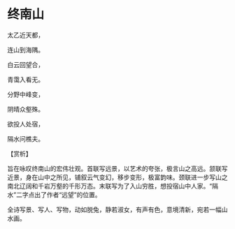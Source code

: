 # 终南山

太乙近天都，

连山到海隅。

白云回望合，

青霭入看无。

分野中峰变，

阴晴众壑殊。

欲投人处宿，

隔水问樵夫。

【赏析】

旨在咏叹终南山的宏伟壮观。首联写远景，以艺术的夸张，极言山之高远。颔联写近景，身在山中之所见，铺叙云气变幻，移步变形，极富韵味。颈联进一步写山之南北辽阔和千岩万壑的千形万态。末联写为了入山穷胜，想投宿山中人家。“隔水”二字点出了作者“远望”的位置。

全诗写景、写人、写物，动如脱兔，静若淑女，有声有色，意境清新，宛若一幅山水画。
